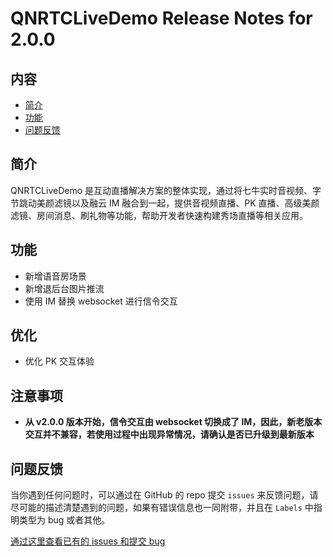 # QNRTCLiveDemo Release Notes for 2.0.0

## 内容

- [简介](#简介)
- [功能](#功能)
- [问题反馈](#问题反馈)
	
## 简介

QNRTCLiveDemo 是互动直播解决方案的整体实现，通过将七牛实时音视频、字节跳动美颜滤镜以及融云 IM 融合到一起，提供音视频直播、PK 直播、高级美颜滤镜、房间消息、刷礼物等功能，帮助开发者快速构建秀场直播等相关应用。

## 功能

- 新增语音房场景
- 新增退后台图片推流
- 使用 IM 替换 websocket 进行信令交互

## 优化

- 优化 PK 交互体验

## 注意事项
- **从 v2.0.0 版本开始，信令交互由 websocket 切换成了 IM，因此，新老版本交互并不兼容，若使用过程中出现异常情况，请确认是否已升级到最新版本**

## 问题反馈

当你遇到任何问题时，可以通过在 GitHub 的 repo 提交 ```issues``` 来反馈问题，请尽可能的描述清楚遇到的问题，如果有错误信息也一同附带，并且在 ```Labels``` 中指明类型为 bug 或者其他。

[通过这里查看已有的 issues 和提交 bug](https://github.com/pili-engineering/QNRTCLive-iOS/issues)
